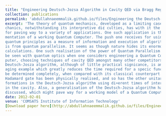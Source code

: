 ```yaml
---
title: "Engineering Deutsch-Jozsa Algorithm in Cavity QED via Bragg Regime"
collection: publications
permalink: 'abdullahnaeemmalik.github.io/files/Engineering the Deutsch-Jozsa Algorithm.pdf'
excerpt: 'The theory of quantum mechanics, developed as a limiting case to classical me-
chanics, notwithstanding its interpretive di¢ culties, has with it the elegance
for paving way to a variety of applications. One such application is the imple-
mentation of a working Quantum Computer. The push one receives for using
quantum principles as a measure of information and execution of algorithms
is from quantum parallelism. It seems as though nature hides its enormous
calculations. One such realisation of the power of Quantum Parallelism can
be seen with quantum optics when one considers engineering a Quantum Com-
puter, choosing techniques of cavity QED amongst many other competitors. The
Deutsch-Josza algorithm, although of little practical signicance, is an encour-
aging example which greatly reduces the time required for a specic function to
be determined completely, when compared with its classical counterpart. The
Hadamard gate has been physically realised, and so has the other unitary trans-
formations in the Deutsch-Jozsa algorithm using di¤erent times of interactions
in the cavity. Also, a generalisation of the Deutsch-Jozsa algorithm has been
discussed, which might pave way for a working model of a Quantum Computer.'
date: 2012-02-01
venue: 'COMSATS Institute of Information Technology'
[Download paper here](http://abdullahnaeemmalik.github.io/files/Engineering%20the%20Deutsch-Jozsa%20Algorithm.pdf)
---
```





